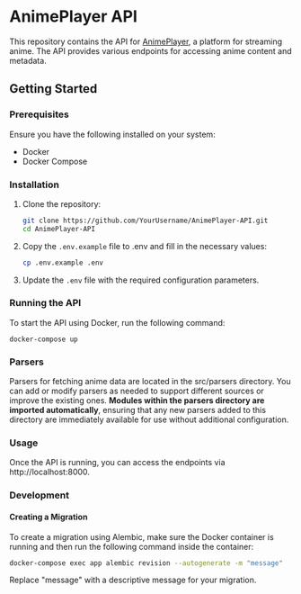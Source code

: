 # AnimePlayer API

This repository contains the API for [AnimePlayer](https://github.com/Semolik/AnimePlayer), a platform for streaming anime. The API provides various endpoints for accessing anime content and metadata.

## Getting Started

### Prerequisites

Ensure you have the following installed on your system:

-   Docker
-   Docker Compose

### Installation

1. Clone the repository:

    ```bash
    git clone https://github.com/YourUsername/AnimePlayer-API.git
    cd AnimePlayer-API
    ```

2. Copy the `.env.example` file to .env and fill in the necessary values:
    ```bash
    cp .env.example .env
    ```
3. Update the `.env` file with the required configuration parameters.

### Running the API

To start the API using Docker, run the following command:

    docker-compose up

### Parsers

Parsers for fetching anime data are located in the src/parsers directory. You can add or modify parsers as needed to support different sources or improve the existing ones. <b>Modules within the parsers directory are imported automatically</b>, ensuring that any new parsers added to this directory are immediately available for use without additional configuration.

### Usage

Once the API is running, you can access the endpoints via http://localhost:8000.

### Development

#### Creating a Migration

To create a migration using Alembic, make sure the Docker container is running and then run the following command inside the container:

```bash
docker-compose exec app alembic revision --autogenerate -m "message"
```

Replace "message" with a descriptive message for your migration.
